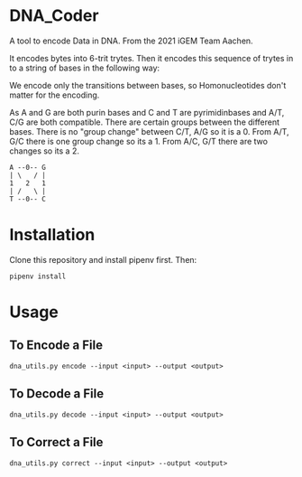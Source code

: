 # DNA_Coder

A tool to encode Data in DNA.
From the 2021 iGEM Team Aachen.

It encodes bytes into 6-trit trytes.
Then it encodes this sequence of trytes in to a string of bases in the following way:

We encode only the transitions between bases, so Homonucleotides don't matter for the encoding.

As A and G are both purin bases and C and T are pyrimidinbases and A/T, C/G are both compatible.
There are certain groups between the different bases.
There is no "group change" between C/T, A/G so it is a 0.
From A/T, G/C there is one group change so its a 1.
From A/C, G/T there are two changes so its a 2.


```
A --0-- G
| \   / |
1   2   1
| /   \ |
T --0-- C
```

# Installation
Clone this repository and install pipenv first. Then:
```
pipenv install
```


# Usage

## To Encode a File

`dna_utils.py encode --input <input> --output <output>`

## To Decode a File
`dna_utils.py decode --input <input> --output <output>`

## To Correct a File
`dna_utils.py correct --input <input> --output <output>`
